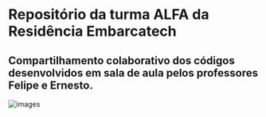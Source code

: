 <h1>Repositório da turma ALFA da Residência Embarcatech</h1>
<h2>Compartilhamento colaborativo dos códigos desenvolvidos em sala de aula pelos professores Felipe e Ernesto.</h2>

![images](https://github.com/user-attachments/assets/cffa1368-bc2f-4f10-8ded-03cbf9252b75)
